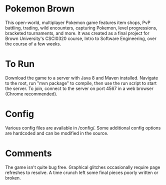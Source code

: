 # Pokemon Brown
This open-world, multiplayer Pokemon game features item shops, PvP battling, trading, wild encounters, capturing Pokemon, level progressions, bracketed tournaments, and more. It was created as a final project for Brown University's CSCI0320 course, Intro to Software Engineering, over the course of a few weeks.

# To Run
Download the game to a server with Java 8 and Maven installed. Navigate to the root, run "mvn package" to compile, then use the run script to start the server. To join, connect to the server on port 4567 in a web browser (Chrome recommended).

# Config
Various config files are available in /config/. Some additional config options are hardcoded and can be modified in the source.

# Comments

The game isn't quite bug free. Graphical glitches occasionally require page refreshes to resolve. A time crunch left some final pieces poorly written or broken.
